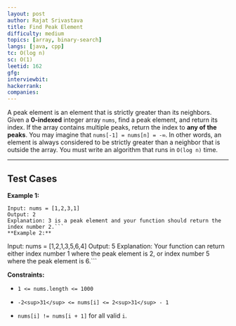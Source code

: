 ```yaml
---
layout: post
author: Rajat Srivastava
title: Find Peak Element
difficulty: medium
topics: [array, binary-search]
langs: [java, cpp]
tc: O(log n)
sc: O(1)
leetid: 162
gfg: 
interviewbit: 
hackerrank: 
companies: 
---
```

A peak element is an element that is strictly greater than its neighbors.
Given a **0-indexed** integer array `nums`, find a peak element, and return its index. If the array contains multiple peaks, return the index to **any of the peaks**.
You may imagine that `nums[-1] = nums[n] = -∞`. In other words, an element is always considered to be strictly greater than a neighbor that is outside the array.
You must write an algorithm that runs in `O(log n)` time.
 
---
## Test Cases
**Example 1:**
```
Input: nums = [1,2,3,1]
Output: 2
Explanation: 3 is a peak element and your function should return the index number 2.```
**Example 2:**
```
Input: nums = [1,2,1,3,5,6,4]
Output: 5
Explanation: Your function can return either index number 1 where the peak element is 2, or index number 5 where the peak element is 6.```
 
**Constraints:**
	
* `1 <= nums.length <= 1000`
	
* `-2<sup>31</sup> <= nums[i] <= 2<sup>31</sup> - 1`
	
* `nums[i] != nums[i + 1]` for all valid `i`.

